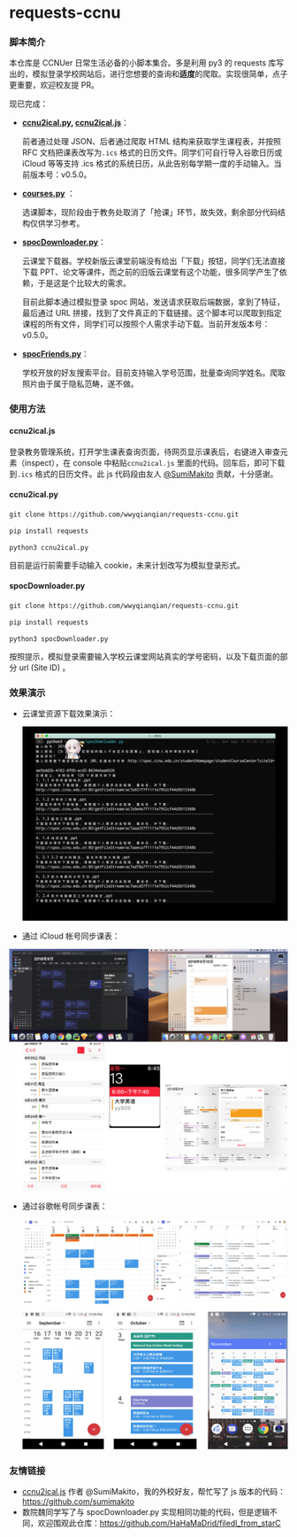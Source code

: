 

# requests-ccnu

### 脚本简介

本仓库是 CCNUer 日常生活必备的小脚本集合。多是利用 py3 的 requests 库写出的，模拟登录学校网站后，进行您想要的查询和**适度**的爬取。实现很简单，点子更重要，欢迎校友提 PR。

现已完成：

* **[ccnu2ical.py](https://github.com/wwyqianqian/requests-ccnu/blob/master/ccnu2ical.py), [ccnu2ical.js](https://github.com/wwyqianqian/requests-ccnu/blob/master/ccnu2ical.js)**：

  前者通过处理 JSON、后者通过爬取 HTML 结构来获取学生课程表，并按照 RFC 文档把课表改写为```.ics``` 格式的日历文件。同学们可自行导入谷歌日历或 iCloud 等等支持 .ics 格式的系统日历，从此告别每学期一度的手动输入。当前版本号：v0.5.0。

* **[courses.py](https://github.com/wwyqianqian/requests-ccnu/blob/master/courses.py)** ：

  选课脚本，现阶段由于教务处取消了「抢课」环节，故失效，剩余部分代码结构仅供学习参考。

* **[spocDownloader.py](https://github.com/wwyqianqian/requests-ccnu/blob/master/spocDownloader.py)**：

  云课堂下载器。学校新版云课堂前端没有给出「下载」按钮，同学们无法直接下载 PPT、论文等课件，而之前的旧版云课堂有这个功能，很多同学产生了依赖，于是这是个比较大的需求。

  目前此脚本通过模拟登录 spoc 网站，发送请求获取后端数据，拿到了特征，最后通过 URL 拼接，找到了文件真正的下载链接。这个脚本可以爬取到指定课程的所有文件，同学们可以按照个人需求手动下载。当前开发版本号：v0.5.0。

* **[spocFriends.py](https://github.com/wwyqianqian/requests-ccnu/blob/master/spocFriends.py)**：

  学校开放的好友搜索平台。目前支持输入学号范围，批量查询同学姓名。爬取照片由于属于隐私范畴，遂不做。

### 使用方法

#### ccnu2ical.js

登录教务管理系统，打开学生课表查询页面，待网页显示课表后，右键进入审查元素（inspect），在 console 中粘贴```ccnu2ical.js``` 里面的代码。回车后，即可下载到```.ics``` 格式的日历文件。此 js 代码段由友人 [@SumiMakito](https://github.com/SumiMakito) 贡献，十分感谢。

#### ccnu2ical.py

```pip install requests
git clone https://github.com/wwyqianqian/requests-ccnu.git	
```

```
pip install requests
```

```
python3 ccnu2ical.py
```

目前是运行前需要手动输入 cookie，未来计划改写为模拟登录形式。

#### spocDownloader.py

```
git clone https://github.com/wwyqianqian/requests-ccnu.git	
```

```
pip install requests
```

```
python3 spocDownloader.py
```

按照提示，模拟登录需要输入学校云课堂网站真实的学号密码，以及下载页面的部分 url (Site ID) 。

### 效果演示

* 云课堂资源下载效果演示：

  ![spoc.png](./spoc.jpg)

* 通过 iCloud 帐号同步课表：

![](./apple.png)



* 通过谷歌帐号同步课表：

  ![](./google.png)

### 友情链接

* [ccnu2ical.js](https://github.com/wwyqianqian/requests-ccnu/blob/master/ccnu2ical.js) 作者 @SumiMakito，我的外校好友，帮忙写了 js 版本的代码：https://github.com/sumimakito
* 数院魏同学写了与 spocDownloader.py 实现相同功能的代码，但是逻辑不同，欢迎围观此仓库：https://github.com/HaHaMaDrid/filedl_from_starC 